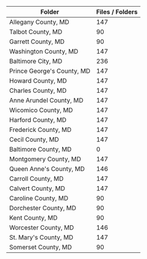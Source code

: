 | Folder                     |   Files / Folders |
|----------------------------|-------------------|
| Allegany County, MD        |               147 |
| Talbot County, MD          |                90 |
| Garrett County, MD         |                90 |
| Washington County, MD      |               147 |
| Baltimore City, MD         |               236 |
| Prince George's County, MD |               147 |
| Howard County, MD          |               147 |
| Charles County, MD         |               147 |
| Anne Arundel County, MD    |               147 |
| Wicomico County, MD        |               147 |
| Harford County, MD         |               147 |
| Frederick County, MD       |               147 |
| Cecil County, MD           |               147 |
| Baltimore County, MD       |                 0 |
| Montgomery County, MD      |               147 |
| Queen Anne's County, MD    |               146 |
| Carroll County, MD         |               147 |
| Calvert County, MD         |               147 |
| Caroline County, MD        |                90 |
| Dorchester County, MD      |                90 |
| Kent County, MD            |                90 |
| Worcester County, MD       |               146 |
| St. Mary's County, MD      |               147 |
| Somerset County, MD        |                90 |
